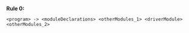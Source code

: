 **Rule 0:**

```<program> -> <moduleDeclarations> <otherModules_1> <driverModule> <otherModules_2>```

